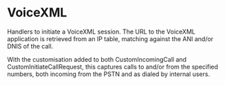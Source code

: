 # VoiceXML
Handlers to initiate a VoiceXML session. The URL to the VoiceXML application is retrieved from an IP table, matching against the ANI and/or DNIS of the call.

With the customisation added to both CustomIncomingCall and CustomInitiateCallRequest, this captures calls to and/or from the specified numbers, both incoming from the PSTN and as dialed by internal users.
